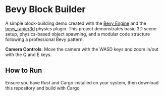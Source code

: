 # Bevy Block Builder

A simple block-building demo created with the [Bevy Engine](https://bevyengine.org/) and the [bevy_rapier3d](https://crates.io/crates/bevy_rapier3d) physics plugin. This project demonstrates basic 3D scene setup, physics-based object spawning, and a modular code structure following a professional Bevy pattern.

**Camera Controls**: Move the camera with the WASD keys and zoom in/out with the Q and E keys.

## How to Run

Ensure you have Rust and Cargo installed on your system, then download this repository and build with Cargo
